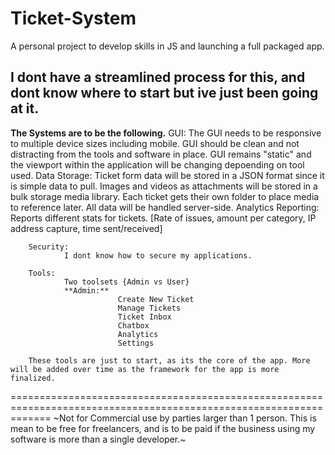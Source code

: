 # Ticket-System
A personal project to develop skills in JS and launching a full packaged app. 

I dont have a streamlined process for this, and dont know where to start but ive just been going at it.
-----------------------------------------------------------------------------------------------------------
**The Systems are to be the following.**
    GUI:
				The GUI needs to be responsive to multiple device sizes including mobile. 
			  GUI should be clean and not distracting from the tools and software in place.
		 	  GUI remains "static" and the viewport within the application will be changing depoending on tool used.
		Data Storage: 
				Ticket form data will be stored in a JSON format since it is simple data to pull.
				Images and videos as attachments will be stored in a bulk storage media library. Each ticket gets their own folder to place media to reference later.
				All data will be handled server-side.
		Analytics Reporting:
				Reports different stats for tickets.
				[Rate of issues, amount per category, IP address capture, time sent/received]
				
		Security:
				I dont know how to secure my applications. 	
 
 		Tools:
	 			Two toolsets {Admin vs User}
		 		**Admin:**
		 					Create New Ticket
							Manage Tickets
			 				Ticket Inbox
							Chatbox
			 				Analytics
							Settings

		These tools are just to start, as its the core of the app. More will be added over time as the framework for the app is more finalized.

===================================================================================================================
 ~Not for Commercial use by parties larger than 1 person. This is mean to be free for freelancers, and is to be paid if the business using my software is more than a single developer.~
							
